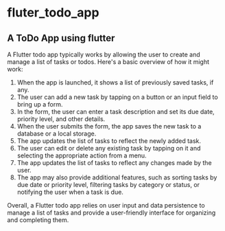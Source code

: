 # fluter_todo_app
A ToDo App using flutter 
-------------
A Flutter todo app typically works by allowing the user to create and manage a list of tasks or todos. Here's a basic overview of how it might work:

1. When the app is launched, it shows a list of previously saved tasks, if any.
2. The user can add a new task by tapping on a button or an input field to bring up a form.
3. In the form, the user can enter a task description and set its due date, priority level, and other details.
4. When the user submits the form, the app saves the new task to a database or a local storage.
5. The app updates the list of tasks to reflect the newly added task.
6. The user can edit or delete any existing task by tapping on it and selecting the appropriate action from a menu.
7. The app updates the list of tasks to reflect any changes made by the user.
8. The app may also provide additional features, such as sorting tasks by due date or priority level, filtering tasks by category or status, or notifying the user when a task is due.

Overall, a Flutter todo app relies on user input and data persistence to manage a list of tasks and provide a user-friendly interface for organizing and completing them.
